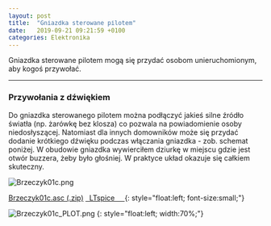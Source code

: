 ```yaml
---
layout: post
title:  "Gniazdka sterowane pilotem"
date:   2019-09-21 09:21:59 +0100
categories: Elektronika
---
```


Gniazdka sterowane pilotem mogą się przydać osobom unieruchomionym, aby kogoś przywołać.

----

### Przywołania z dźwiękiem 

Do gniazdka sterowanego pilotem można podłączyć jakieś silne źródło światła (np. żarówkę bez klosza) co pozwala na powiadomienie osoby niedosłyszącej. Natomiast dla innych domowników może się przydać dodanie krótkiego dźwięku podczas włączania gniazdka - zob. schemat poniżej.
W obudowie gniazdka wywierciłem dziurkę w miejscu gdzie jest otwór buzzera, żeby było głośniej. W praktyce układ okazuje się całkiem skuteczny.

![Brzeczyk01c.png]({{site.baseurl}}/assets/img/Brzeczyk01c.png "Brzeczyk01c.png")

[Brzeczyk01c.asc (.zip)]({{site.baseurl}}/assets/files/Brzeczyk01c.zip "Brzeczyk01c.zip")
[   LTspice     ](https://www.analog.com/en/design-center/design-tools-and-calculators/ltspice-simulator.html)
{: style="float:left; font-size:small;"} 

![Brzeczyk01c_PLOT.png]({{site.baseurl}}/assets/img/Brzeczyk01c_PLOT.png "Brzeczyk01c_PLOT.png")
{: style="float:left; width:70%;"} 


<style> pre code {font-size: smaller;} </style>

<!-- {% unless jekyll.environment %} -->
<script>

(function() {
  const images = document.getElementsByTagName('img'); 
  for(let i = 0; i < images.length; i++) {
    images[i].src = images[i].src.replace('%7B%7Bsite.baseurl%7D%7D','..');
  } //{{site.baseurl}} - without spaces!  
})();

</script>
<!-- {% endunless %} -->

